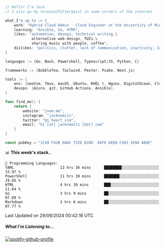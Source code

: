 ```go
// Hello! I'm Jack
// I also go by terminalPoltergeist in some corners of the internet

what_I'm_up_to := {
    work: "Hybrid Cloud Admin - Cloud Engineer at the University of Minnesota",
    learning: "Ansible, Go, HTMX",
    likes: "automation, devops, technical writing,\
            alternative web-design, TUIs,\
            sharing music with people, coffee",
    dislikes: "politics, clutter, lack of communication, inactivity, Java",
}

languages := {Go, Bash, Powershell, Typescript/JS, Python, C}

frameworks := {BubbleTea, Tailwind, Pester, Psake, Next.js}

tools := {
    env: {neoVim, Tmux, macOS, Ubuntu, RHEL 9, Nginx, DigitalOcean, Cloudflare},
    devops: {Azure, git, GitHub Actions, Ansible},
}

func find_me() {
    return {
        website: "jnem.me",
        instagram: "jacknemitz",
        twitter: "@i_heart_vim",
        email: "hi [at] jacknemitz [dot] com"
    }
}

const pubKey = "1C49 F42B 6AAC 7CEE B18D  EAF6 0EEB C943 1694 A88E"
```

<!--START_SECTION:waka-->
📊 **This week's stack..** 

```text
💬 Programming Languages: 
YAML                     13 hrs 36 mins      ████████░░░░░░░░░░░░░░░░░   33.97 % 
PowerShell               11 hrs 38 mins      ███████░░░░░░░░░░░░░░░░░░   29.05 % 
HTML                     4 hrs 39 mins       ███░░░░░░░░░░░░░░░░░░░░░░   11.64 % 
Go                       3 hrs 9 mins        ██░░░░░░░░░░░░░░░░░░░░░░░   07.89 % 
Markdown                 3 hrs 6 mins        ██░░░░░░░░░░░░░░░░░░░░░░░   07.77 % 
```


 Last Updated on 29/06/2024 00:42:16 UTC
<!--END_SECTION:waka-->

##### What I'm Listening to...

[![spotify-github-profile](https://spotify-github-profile.vercel.app/api/view?uid=jack.nemitz&cover_image=true&show_offline=true&bar_color=53b14f&bar_color_cover=false&background_color=121212FF)](https://spotify-github-profile.vercel.app/api/view?uid=jack.nemitz&redirect=true)
